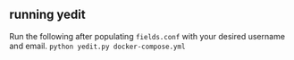 ## running yedit
Run the following after populating `fields.conf` with your desired username and email.
``` python yedit.py docker-compose.yml ```
